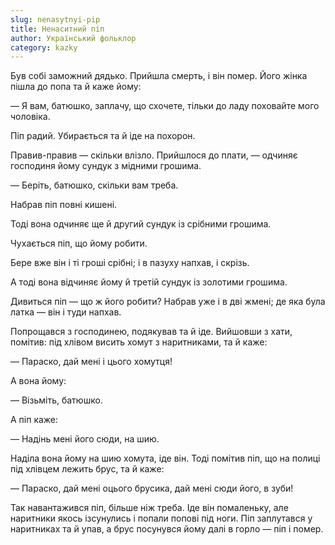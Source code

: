 ```yaml
---
slug: nenasytnyi-pip
title: Ненаситний піп
author: Український фольклор
category: kazky
---
```

Був собі заможний дядько. Прийшла смерть, і він помер. Його жінка пішла до попа та й каже йому:

— Я вам, батюшко, заплачу, що схочете, тільки до ладу поховайте мого чоловіка.

Піп радий. Убирається та й іде на похорон.

Правив-правив — скільки влізло. Прийшлося до плати, — одчиняє господиня йому сундук з мідними грошима.

— Беріть, батюшко, скільки вам треба.

Набрав піп повні кишені.

Тоді вона одчиняє ще й другий сундук із срібними грошима.

Чухається піп, що йому робити.

Бере вже він і ті гроші срібні; і в пазуху напхав, і скрізь.

А тоді вона відчиняє йому й третій сундук із золотими грошима.

Дивиться піп — що ж його робити? Набрав уже і в дві жмені; де яка була латка — він і туди напхав.

Попрощався з господинею, подякував та й іде. Вийшовши з хати, помітив: під хлівом висить хомут з наритниками, та й каже:

— Параско, дай мені і цього хомутця!

А вона йому:

— Візьміть, батюшко.

А піп каже:

— Надінь мені його сюди, на шию.

Наділа вона йому на шию хомута, іде він. Тоді помітив піп, що на полиці під хлівцем лежить брус, та й каже:

— Параско, дай мені оцього брусика, дай мені сюди його, в зуби!

Так навантажився піп, більше ніж треба. Іде він помаленьку, але наритники якось ізсунулись і попали попові під ноги. Піп заплутався у наритниках та й упав, а брус посунувся йому далі в горло — піп і помер.
